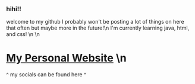 ### hihi!!
welcome to my github I probably won't be posting a lot of things on here that often but maybe more in the future!\n
I'm currently learning java, html, and css! \n
\n
# [My Personal Website](https://sleepym0cha.dev/#) \n
^ my socials can be found here ^
